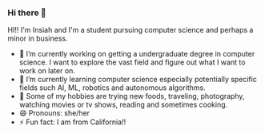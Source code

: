 ### Hi there 👋

HI!! I'm Insiah and I'm a student pursuing computer science and perhaps a minor in business.

- 🔭 I’m currently working on getting a undergraduate degree in computer science. I want to explore the vast field and figure out what I want to work on later on.
- 🌱 I’m currently learning computer science especially potentially specific fields such AI, ML, robotics and autonomous algorithms.
- 💬 Some of my hobbies are trying new foods, traveling, photography, watching movies or tv shows, reading and sometimes cooking.
- 😄 Pronouns: she/her
- ⚡ Fun fact: I am from California!!
